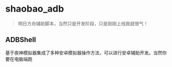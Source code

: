 # shaobao_adb
> 明日方舟辅助脚本，当然只是开发阶段，只是刚刚上线我就很气！

## ADBShell 
基于夜神模拟器集成了多种安卓模拟器操作方法，可以进行安卓辅助开发。当然你要在电脑端跑

<!--行了行了...抽卡各种保底。心态崩了
看着别人在群里晒能天使我也很酸啊
然而我仓库里一群菜刀队不说...6*的到现在只抽到一个（5-2更新）
好的我懂了，就是老天让我好好学习不要整天打手游。反正本人手残塔防也玩不来。
不要说了，我把外挂开源了。我感觉我和这游戏缘分不咋地。记得添加点坐标，再`click_location.py`底下
当然想拿去二次开发或者自己用的话也可以。我感觉我和这游戏没缘分但也许未来还会说真香-->
